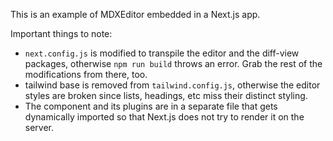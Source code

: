 This is an example of MDXEditor embedded in a Next.js app.

Important things to note:

- `next.config.js` is modified to transpile the editor and the diff-view packages, otherwise `npm run build` throws an error. Grab the rest of the modifications from there, too.
- tailwind base is removed from `tailwind.config.js`, otherwise the editor styles are broken since lists, headings, etc miss their distinct styling.
- The component and its plugins are in a separate file that gets dynamically imported so that Next.js does not try to render it on the server.
